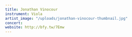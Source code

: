 ```yaml
---
title: Jonathan Vinocour
instrument: Viola
artist_image: "/uploads/jonathan-vinocour-thumbnail.jpg"
concert: 
website: http://bfy.tw/7Emw
---
```



